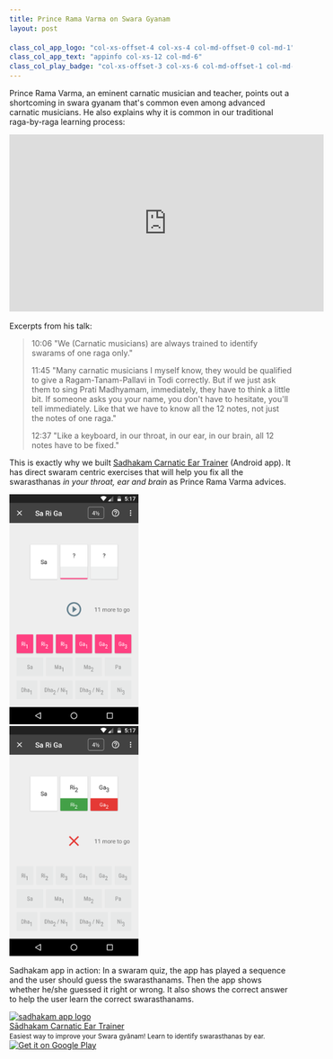 ```yaml
---
title: Prince Rama Varma on Swara Gyanam
layout: post

class_col_app_logo: "col-xs-offset-4 col-xs-4 col-md-offset-0 col-md-1"
class_col_app_text: "appinfo col-xs-12 col-md-6"
class_col_play_badge: "col-xs-offset-3 col-xs-6 col-md-offset-1 col-md-3"
---
```


Prince Rama Varma, an eminent carnatic musician and teacher, points out a shortcoming in swara gyanam that's common even among advanced carnatic musicians. He also explains why it is common in our traditional raga-by-raga learning process:

<iframe width="560" height="315" src="https://www.youtube-nocookie.com/embed/AivQgaKwEfo?start=606" frameborder="0" allow="accelerometer; autoplay; encrypted-media; gyroscope; picture-in-picture" allowfullscreen></iframe>

Excerpts from his talk:

> 10:06 "We (Carnatic musicians) are always trained to identify swarams of one raga only."
> 
> 11:45 "Many carnatic musicians I myself know, they would be qualified to give a Ragam-Tanam-Pallavi in Todi correctly. But if we just ask them to sing Prati Madhyamam, immediately, they have to think a little bit. If someone asks you your name, you don't have to hesitate, you'll tell immediately. Like that we have to know all the 12 notes, not just the notes of one raga."
> 
> 12:37 "Like a keyboard, in our throat, in our ear, in our brain, all 12 notes have to be fixed."

This is exactly why we built [Sadhakam Carnatic Ear Trainer](https://play.google.com/store/apps/details?id=org.kuyil.sadhakam) (Android app). It has direct swaram centric exercises that will help you fix all the swarasthanas <em>in your throat, ear and brain</em> as Prince Rama Varma advices.

<div class='row'>
<div class='col-xs-6'>
	<a href='https://play.google.com/store/apps/details?id=org.kuyil.sadhakam'>
	<img width='230px' src="/images/screenshot-sadhakam-srg-question.png" alt="a challenge in sadhakam app sa-ri-ga exercise" />
	</a>
</div>
<div class='col-xs-6'>
	<a href='https://play.google.com/store/apps/details?id=org.kuyil.sadhakam'>
	<img width='230px' src="/images/screenshot-sadhakam-srg-answer.png" alt="answer to the challenge in sadhakam app" />
	</a>
</div>
</div>

<!-- TODO: remove this and adjust the spacing below images through css -->
<p></p>

Sadhakam app in action: In a swaram quiz, the app has played a sequence and the user should guess the swarasthanams. Then the app shows whether he/she guessed it right or wrong. It also shows the correct answer to help the user learn the correct swarasthanams.

<!-- TODO: deduplicate -->
<div class='row vcenter-desktop'
     itemscope itemtype="schema.org/MobileApplication">
  <meta itemprop="operatingSystem" content="Android" />
  <meta itemprop="applicationCategory" content="Music" />
  <meta itemprop='sameAs' content='https://play.google.com/store/apps/details?id=org.kuyil.sadhakam'>

  <div class="{{ page.class_col_app_logo }}">
    <a href="{{ page.sadhakam_app_link }}">
        <img class='img-responsive center-block' alt='sadhakam app logo' src="{{ site.url }}/images/sadhakam_logo.png" />
    </a>
  </div>

  <div class="{{ page.class_col_app_text }}">
    <a href="{{ page.sadhakam_app_link }}"><span itemprop="name">Sādhakam Carnatic Ear Trainer</span></a><br />
  <small><span itemprop="featureList">Easiest way to improve your Swara gyānam! Learn to identify swarasthanas by ear.</span></small>
  </div>

  <div class="{{ page.class_col_play_badge }}">
    <a itemprop="url"
     href='https://play.google.com/store/apps/details?id=org.kuyil.sadhakam&utm_source=beautifulnote&utm_campaign=theory-notes-page&pcampaignid=MKT-Other-global-all-co-prtnr-py-PartBadge-Mar2515-1'>
      <img class='img-responsive' alt='Get it on Google Play'
            src='https://play.google.com/intl/en_us/badges/images/generic/en_badge_web_generic.png'/>
    </a>
  </div>
</div>

<!-- TODO: remove these and append a space through css -->
<p></p>
<p></p>
